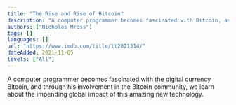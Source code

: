```yaml
---
title: "The Rise and Rise of Bitcoin"
description: "A computer programmer becomes fascinated with Bitcoin, and through his involvement in the Bitcoin community, we learn about the impending global impact of this amazing technology."
authors: ["Nicholas Mross"]
tags: []
languages: []
url: "https://www.imdb.com/title/tt2821314/"
dateAdded: 2021-11-05
levels: ["All"]
---
```


A computer programmer becomes fascinated with the digital currency Bitcoin, and through his involvement in the Bitcoin community, we learn about the impending global impact of this amazing new technology.